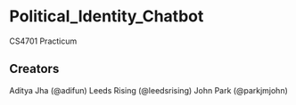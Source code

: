 # Political_Identity_Chatbot
CS4701 Practicum

## Creators
Aditya Jha (@adifun)
Leeds Rising (@leedsrising)
John Park (@parkjmjohn)

